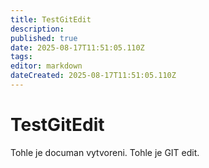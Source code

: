 ```yaml
---
title: TestGitEdit
description: 
published: true
date: 2025-08-17T11:51:05.110Z
tags: 
editor: markdown
dateCreated: 2025-08-17T11:51:05.110Z
---
```


# TestGitEdit
Tohle je documan vytvoreni.
Tohle je GIT edit.
